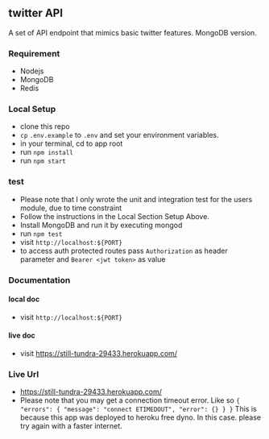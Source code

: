 ## twitter API
A set of API endpoint that mimics basic twitter features. MongoDB version.

### Requirement
-   Nodejs
-   MongoDB
-   Redis

### Local Setup
-   clone this repo
-   `cp` `.env.example` to `.env` and set your environment variables.
-   in your terminal, cd to app root
-   run `npm install`
-   run  `npm start`

### test
-   Please note that I only wrote the unit and integration test for the users module,
    due to time constraint
-   Follow the instructions in the Local Section Setup Above.
-   Install MongoDB and run it by executing mongod
-   run `npm test`
-   visit `http://localhost:${PORT}` 
-   to access auth protected routes pass `Authorization` as header parameter and `Bearer <jwt token>` as value

### Documentation
#### local doc
-   visit `http://localhost:${PORT}` 
#### live doc
-   visit https://still-tundra-29433.herokuapp.com/
### Live Url
- https://still-tundra-29433.herokuapp.com/
- Please note that you may get a connection timeout error. Like so
`{
     "errors": {
         "message": "connect ETIMEDOUT",
         "error": {}
     }
 }` 
  This is because this app was deployed to heroku free dyno.
  In this case. please try again with a faster internet.

